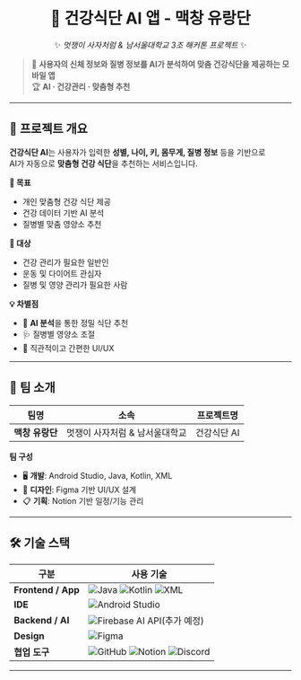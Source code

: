<div align="center">

# 🍱 **건강식단 AI 앱** - 맥창 유랑단
✨ _멋쟁이 사자처럼 & 남서울대학교 3조 해커톤 프로젝트_ ✨

</div>

> 📱 **사용자의 신체 정보와 질병 정보를 AI가 분석하여 맞춤 건강식단을 제공하는 모바일 앱**  
> 🏆 **AI · 건강관리 · 맞춤형 추천**  

---

## 📌 **프로젝트 개요**
**건강식단 AI**는 사용자가 입력한 **성별, 나이, 키, 몸무게, 질병 정보** 등을 기반으로  
AI가 자동으로 **맞춤형 건강 식단**을 추천하는 서비스입니다.

**🎯 목표**
- 개인 맞춤형 건강 식단 제공
- 건강 데이터 기반 AI 분석
- 질병별 맞춤 영양소 추천

**👥 대상**
- 건강 관리가 필요한 일반인
- 운동 및 다이어트 관심자
- 질병 및 영양 관리가 필요한 사람

**💡 차별점**
- 🤖 **AI 분석**을 통한 정밀 식단 추천
- 🩺 질병별 영양소 조절
- 🎨 직관적이고 간편한 UI/UX

---

## 👥 **팀 소개**
| 팀명 | 소속 | 프로젝트명 |
|------|------|------------|
| **맥창 유랑단** | 멋쟁이 사자처럼 & 남서울대학교 | 건강식단 AI |

**팀 구성**
- 🖥 **개발**: Android Studio, Java, Kotlin, XML
- 🎨 **디자인**: Figma 기반 UI/UX 설계
- 📋 **기획**: Notion 기반 일정/기능 관리

---

## 🛠 **기술 스택**
| 구분 | 사용 기술 |
|------|----------|
| **Frontend / App** | ![Java](https://img.shields.io/badge/Java-ED8B00?style=for-the-badge&logo=openjdk&logoColor=white) ![Kotlin](https://img.shields.io/badge/Kotlin-0095D5?style=for-the-badge&logo=kotlin&logoColor=white) ![XML](https://img.shields.io/badge/XML-FF6600?style=for-the-badge&logo=xml&logoColor=white) |
| **IDE** | ![Android Studio](https://img.shields.io/badge/Android%20Studio-3DDC84?style=for-the-badge&logo=android-studio&logoColor=white) |
| **Backend / AI** | ![Firebase](https://img.shields.io/badge/Firebase-FFCA28?style=for-the-badge&logo=firebase&logoColor=black) AI API(추가 예정) |
| **Design** | ![Figma](https://img.shields.io/badge/Figma-F24E1E?style=for-the-badge&logo=figma&logoColor=white) |
| **협업 도구** | ![GitHub](https://img.shields.io/badge/GitHub-181717?style=for-the-badge&logo=github&logoColor=white) ![Notion](https://img.shields.io/badge/Notion-000000?style=for-the-badge&logo=notion&logoColor=white) ![Discord](https://img.shields.io/badge/Discord-5865F2?style=for-the-badge&logo=discord&logoColor=white) |

---

